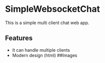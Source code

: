 # SimpleWebsocketChat
This is a simple multi client chat web app.

## Features
 - It can handle multiple clients
 - Modern design (html)
##Images
